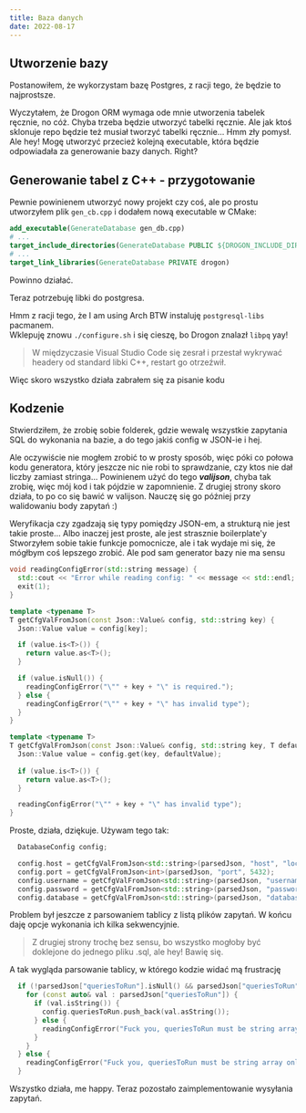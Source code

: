 ```yaml
---
title: Baza danych
date: 2022-08-17
---
```

## Utworzenie bazy
Postanowiłem, że wykorzystam bazę Postgres, z racji tego, że będzie to najprostsze.

Wyczytałem, że Drogon ORM wymaga ode mnie utworzenia tabelek ręcznie, no cóż. Chyba trzeba będzie utworzyć tabelki ręcznie. Ale jak ktoś sklonuje repo będzie też musiał tworzyć tabelki ręcznie... Hmm zły pomysł. Ale hey! Mogę utworzyć przecież kolejną executable, która będzie odpowiadała za generowanie bazy danych. Right?

## Generowanie tabel z C++ - przygotowanie
Pewnie powinienem utworzyć nowy projekt czy coś, ale po prostu utworzyłem plik `gen_cb.cpp` i dodałem nową executable w CMake:
```cmake
add_executable(GenerateDatabase gen_db.cpp)
# ...
target_include_directories(GenerateDatabase PUBLIC ${DROGON_INCLUDE_DIRS})
# ...
target_link_libraries(GenerateDatabase PRIVATE drogon)
```
Powinno działać.

Teraz potrzebuję libki do postgresa.

Hmm z racji tego, że I am using Arch BTW instaluję `postgresql-libs` pacmanem.  
Wklepuję znowu `./configure.sh` i się cieszę, bo Drogon znalazł `libpq` yay!

> W międzyczasie Visual Studio Code się zesrał i przestał wykrywać headery od standard libki C++, restart go otrzeźwił.

Więc skoro wszystko działa zabrałem się za pisanie kodu

## Kodzenie
Stwierdziłem, że zrobię sobie folderek, gdzie wewalę wszystkie zapytania SQL do wykonania na bazie, a do tego jakiś config w JSON-ie i hej.

Ale oczywiście nie mogłem zrobić to w prosty sposób, więc póki co połowa kodu generatora, który jeszcze nic nie robi to sprawdzanie, czy ktos nie dał liczby zamiast stringa... Powinienem użyć do tego ***valijson***, chyba tak zrobię, więc mój kod i tak pójdzie w zapomnienie. Z drugiej strony skoro działa, to po co się bawić w valijson. Nauczę się go później przy walidowaniu body zapytań :)

Weryfikacja czy zgadzają się typy pomiędzy JSON-em, a strukturą nie jest takie proste... Albo inaczej jest proste, ale jest strasznie boilerplate'y
Stworzyłem sobie takie funkcje pomocnicze, ale i tak wydaje mi się, że mógłbym coś lepszego zrobić. Ale pod sam generator bazy nie ma sensu
```cpp
void readingConfigError(std::string message) {
  std::cout << "Error while reading config: " << message << std::endl;
  exit(1);
}

template <typename T>
T getCfgValFromJson(const Json::Value& config, std::string key) {
  Json::Value value = config[key];

  if (value.is<T>()) {
    return value.as<T>();
  }

  if (value.isNull()) {
    readingConfigError("\"" + key + "\" is required.");
  } else {
    readingConfigError("\"" + key + "\" has invalid type");
  }
}

template <typename T>
T getCfgValFromJson(const Json::Value& config, std::string key, T defaultValue) {
  Json::Value value = config.get(key, defaultValue);
  
  if (value.is<T>()) {
    return value.as<T>();
  }

  readingConfigError("\"" + key + "\" has invalid type");
}
```
Proste, działa, dziękuje.  Używam tego tak:
```cpp
  DatabaseConfig config;

  config.host = getCfgValFromJson<std::string>(parsedJson, "host", "localhost");
  config.port = getCfgValFromJson<int>(parsedJson, "port", 5432);
  config.username = getCfgValFromJson<std::string>(parsedJson, "username");
  config.password = getCfgValFromJson<std::string>(parsedJson, "password", "");
  config.database = getCfgValFromJson<std::string>(parsedJson, "database");
```
Problem był jeszcze z parsowaniem tablicy z listą plików zapytań. W końcu daję opcje wykonania ich kilka sekwencyjnie.

> Z drugiej strony trochę bez sensu, bo wszystko mogłoby być doklejone do jednego pliku .sql, ale hey! Bawię się.

A tak wygląda parsowanie tablicy, w którego kodzie widać mą frustrację
```cpp
  if (!parsedJson["queriesToRun"].isNull() && parsedJson["queriesToRun"].isArray()) {
    for (const auto& val : parsedJson["queriesToRun"]) {
      if (val.isString()) {
        config.queriesToRun.push_back(val.asString());
      } else {
        readingConfigError("Fuck you, queriesToRun must be string array only. JESUS!");
      }
    }
  } else {
    readingConfigError("Fuck you, queriesToRun must be string array only. JESUS!");
  }
```

Wszystko działa, me happy. Teraz pozostało zaimplementowanie wysyłania zapytań.